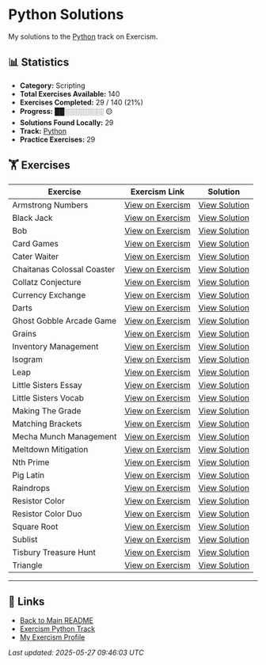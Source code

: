 # Python Solutions

My solutions to the [Python](https://exercism.org/tracks/python) track on Exercism.

## 📊 Statistics

- **Category:** Scripting
- **Total Exercises Available:** 140
- **Exercises Completed:** 29 / 140 (21%)
- **Progress:** ██░░░░░░░░ 🟡
- **Solutions Found Locally:** 29
- **Track:** [Python](https://exercism.org/tracks/python)
- **Practice Exercises:** 29

## 🏋️ Exercises

| Exercise | Exercism Link | Solution |
|----------|---------------|----------|
| Armstrong Numbers | [View on Exercism](https://exercism.org/tracks/python/exercises/armstrong-numbers) | [View Solution](armstrong-numbers/README.md) |
| Black Jack | [View on Exercism](https://exercism.org/tracks/python/exercises/black-jack) | [View Solution](black-jack/README.md) |
| Bob | [View on Exercism](https://exercism.org/tracks/python/exercises/bob) | [View Solution](bob/README.md) |
| Card Games | [View on Exercism](https://exercism.org/tracks/python/exercises/card-games) | [View Solution](card-games/README.md) |
| Cater Waiter | [View on Exercism](https://exercism.org/tracks/python/exercises/cater-waiter) | [View Solution](cater-waiter/README.md) |
| Chaitanas Colossal Coaster | [View on Exercism](https://exercism.org/tracks/python/exercises/chaitanas-colossal-coaster) | [View Solution](chaitanas-colossal-coaster/README.md) |
| Collatz Conjecture | [View on Exercism](https://exercism.org/tracks/python/exercises/collatz-conjecture) | [View Solution](collatz-conjecture/README.md) |
| Currency Exchange | [View on Exercism](https://exercism.org/tracks/python/exercises/currency-exchange) | [View Solution](currency-exchange/README.md) |
| Darts | [View on Exercism](https://exercism.org/tracks/python/exercises/darts) | [View Solution](darts/README.md) |
| Ghost Gobble Arcade Game | [View on Exercism](https://exercism.org/tracks/python/exercises/ghost-gobble-arcade-game) | [View Solution](ghost-gobble-arcade-game/README.md) |
| Grains | [View on Exercism](https://exercism.org/tracks/python/exercises/grains) | [View Solution](grains/README.md) |
| Inventory Management | [View on Exercism](https://exercism.org/tracks/python/exercises/inventory-management) | [View Solution](inventory-management/README.md) |
| Isogram | [View on Exercism](https://exercism.org/tracks/python/exercises/isogram) | [View Solution](isogram/README.md) |
| Leap | [View on Exercism](https://exercism.org/tracks/python/exercises/leap) | [View Solution](leap/README.md) |
| Little Sisters Essay | [View on Exercism](https://exercism.org/tracks/python/exercises/little-sisters-essay) | [View Solution](little-sisters-essay/README.md) |
| Little Sisters Vocab | [View on Exercism](https://exercism.org/tracks/python/exercises/little-sisters-vocab) | [View Solution](little-sisters-vocab/README.md) |
| Making The Grade | [View on Exercism](https://exercism.org/tracks/python/exercises/making-the-grade) | [View Solution](making-the-grade/README.md) |
| Matching Brackets | [View on Exercism](https://exercism.org/tracks/python/exercises/matching-brackets) | [View Solution](matching-brackets/README.md) |
| Mecha Munch Management | [View on Exercism](https://exercism.org/tracks/python/exercises/mecha-munch-management) | [View Solution](mecha-munch-management/README.md) |
| Meltdown Mitigation | [View on Exercism](https://exercism.org/tracks/python/exercises/meltdown-mitigation) | [View Solution](meltdown-mitigation/README.md) |
| Nth Prime | [View on Exercism](https://exercism.org/tracks/python/exercises/nth-prime) | [View Solution](nth-prime/README.md) |
| Pig Latin | [View on Exercism](https://exercism.org/tracks/python/exercises/pig-latin) | [View Solution](pig-latin/README.md) |
| Raindrops | [View on Exercism](https://exercism.org/tracks/python/exercises/raindrops) | [View Solution](raindrops/README.md) |
| Resistor Color | [View on Exercism](https://exercism.org/tracks/python/exercises/resistor-color) | [View Solution](resistor-color/README.md) |
| Resistor Color Duo | [View on Exercism](https://exercism.org/tracks/python/exercises/resistor-color-duo) | [View Solution](resistor-color-duo/README.md) |
| Square Root | [View on Exercism](https://exercism.org/tracks/python/exercises/square-root) | [View Solution](square-root/README.md) |
| Sublist | [View on Exercism](https://exercism.org/tracks/python/exercises/sublist) | [View Solution](sublist/README.md) |
| Tisbury Treasure Hunt | [View on Exercism](https://exercism.org/tracks/python/exercises/tisbury-treasure-hunt) | [View Solution](tisbury-treasure-hunt/README.md) |
| Triangle | [View on Exercism](https://exercism.org/tracks/python/exercises/triangle) | [View Solution](triangle/README.md) |

---

## 🔗 Links

- [Back to Main README](../README.md)
- [Exercism Python Track](https://exercism.org/tracks/python)
- [My Exercism Profile](https://exercism.org/profiles/princemuel)

*Last updated: 2025-05-27 09:46:03 UTC*
